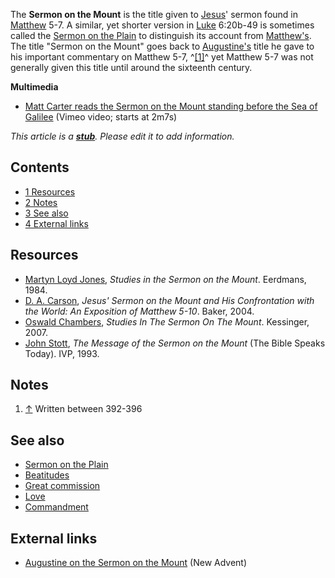 The **Sermon on the Mount** is the title given to
[Jesus](Jesus "Jesus")' sermon found in
[Matthew](Gospel_of_Matthew "Gospel of Matthew") 5-7. A similar,
yet shorter version in [Luke](Gospel_of_Luke "Gospel of Luke")
6:20b-49 is sometimes called the
[Sermon on the Plain](index.php?title=Sermon_on_the_Plain&action=edit&redlink=1 "Sermon on the Plain (page does not exist)")
to distinguish its account from [Matthew's](Matthew "Matthew"). The
title "Sermon on the Mount" goes back to
[Augustine's](Augustine "Augustine") title he gave to his important
commentary on Matthew 5-7, ^[[1]](#note-0)^ yet Matthew 5-7 was not
generally given this title until around the sixteenth century.

**Multimedia**

-   [Matt Carter reads the Sermon on the Mount standing before the Sea of Galilee](http://vimeo.com/27818942)
    (Vimeo video; starts at 2m7s)

*This article is a **[stub](http://www.theopedia.com/Category:Theopedia_stubs "Category:Theopedia stubs")**. Please edit it to add information.*
## Contents

-   [1 Resources](#Resources)
-   [2 Notes](#Notes)
-   [3 See also](#See_also)
-   [4 External links](#External_links)

## Resources

-   [Martyn Loyd Jones](index.php?title=Martyn_Loyd_Jones&action=edit&redlink=1 "Martyn Loyd Jones (page does not exist)"),
    *Studies in the Sermon on the Mount*. Eerdmans, 1984.
-   [D. A. Carson](D._A._Carson "D. A. Carson"),
    *Jesus' Sermon on the Mount and His Confrontation with the World: An Exposition of Matthew 5-10*.
    Baker, 2004.
-   [Oswald Chambers](Oswald_Chambers "Oswald Chambers"),
    *Studies In The Sermon On The Mount*. Kessinger, 2007.
-   [John Stott](John_Stott "John Stott"),
    *The Message of the Sermon on the Mount* (The Bible Speaks Today).
    IVP, 1993.

## Notes

1.  [↑](#ref-0) Written between 392-396

## See also

-   [Sermon on the Plain](index.php?title=Sermon_on_the_Plain&action=edit&redlink=1 "Sermon on the Plain (page does not exist)")
-   [Beatitudes](index.php?title=Beatitudes&action=edit&redlink=1 "Beatitudes (page does not exist)")
-   [Great commission](Great_commission "Great commission")
-   [Love](Love "Love")
-   [Commandment](index.php?title=Commandment&action=edit&redlink=1 "Commandment (page does not exist)")

## External links

-   [Augustine on the Sermon on the Mount](http://www.newadvent.org/fathers/16011.htm)
    (New Advent)



